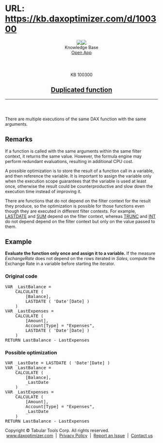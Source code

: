 # URL: https://kb.daxoptimizer.com/d/100300

<!DOCTYPE html>

<html lang="en">
<head>
<meta charset="utf-8"/>
<meta content="IE=edge" http-equiv="X-UA-Compatible"/>
<meta content="width=device-width, initial-scale=1.0" name="viewport"/>
<title>Duplicated function - DAX Optimizer Knowledge Base</title>
<meta content="#12B465" name="theme-color"/>
<link href="/assets/images/icon-228.png" media="(prefers-color-scheme: light)" rel="shortcut icon" sizes="228x228"/>
<link href="/assets/images/icon-228-dark.png" media="(prefers-color-scheme: dark)" rel="shortcut icon" sizes="228x228"/>
<link href="/assets/images/icon-228.png" rel="apple-touch-icon"/>
<link href="/assets/style/main.min.css" rel="stylesheet"/>
</head>
<body class="page-duplicated-function">
<header class="main nosearch">
<div class="logo">
<img class="light" src="/assets/images/logo.svg"/><img class="dark" src="/assets/images/logo-dark.svg"/>
</div>
<div class="title">Knowledge Base</div>
<div class="controls">
<!--<a href="#" class="ctrl change-theme" title="Change Theme"><span class="ctrl icon-theme-auto"></span></a>-->
<a class="ctrl border solo" href="https://app.daxoptimizer.com/" target="_blank">Open App</a>
</div>
</header>
<div class="page">
<div class="content-no-nav">
<article class="markdown-body">
<header>
<div class="super-title">KB 100300</div>
<a href="/d/100300"><h1>Duplicated function</h1></a>
<hr/>
</header>
<p>There are multiple executions of the same DAX function with the same arguments.</p>
<h2 id="remarks">Remarks</h2>
<p>If a function is called with the same arguments within the same filter context, it returns the same value. However, the formula engine may perform redundant evaluations, resulting in additional CPU cost.</p>
<p>A possible optimization is to store the result of a function call in a variable, and then reference the variable. It is important to assign the variable only when the execution scope guarantees that the variable is used at least once, otherwise the result could be counterproductive and slow down the execution time instead of improving it.</p>
<p>There are functions that do not depend on the filter context for the result they produce, so the optimization is possible for those functions even though they are executed in different filter contexts. For example, <a href="https://dax.guide/lastdate/">LASTDATE</a> and <a href="https://dax.guide/sum/">SUM</a> depend on the filter context, whereas <a href="https://dax.guide/trunc/">TRUNC</a> and <a href="https://dax.guide/int/">INT</a> do not depend depend on the filter context but only on the value passed to them.</p>
<h2 id="example">Example</h2>
<p><strong>Evaluate the function only once and assign it to a variable.</strong> If the measure <em>ExchangeRate</em> does not depend on the rows iterated in <em>Sales</em>, compute the Exchange Rate in a variable before starting the iterator.</p>
<h3 id="original-code">Original code</h3>
<pre>VAR _LastBalance =
    CALCULATE ( 
        [Balance],
        <span class="issue toedit">LASTDATE ( 'Date'[Date] )</span>
    )
VAR _LastExpenses =
    CALCULATE ( 
        [Amount],
        Account[Type] = "Expenses",
        <span class="issue toedit">LASTDATE ( 'Date'[Date] )</span>
    )
RETURN LastBalance - LastExpenses</pre>
<h3 id="possible-optimization">Possible optimization</h3>
<pre><span class="added">VAR _LastDate = <span class="issue">LASTDATE ( 'Date'[Date] )</span></span>
VAR _LastBalance =
    CALCULATE ( 
        [Balance],
        <span class="edited">_LastDate</span>
    )
VAR _LastExpenses =
    CALCULATE ( 
        [Amount],
        Account[Type] = "Expenses",
        <span class="edited">_LastDate</span>
    )
RETURN LastBalance - LastExpenses</pre>
<footer>
</footer>
</article>
</div>
</div>
<footer class="main">
<div class="wrapper">
<div class="copy">
            Copyright © Tabular Tools Corp. All rights reserved.  <a href="https://www.daxoptimizer.com">www.daxoptimizer.com</a>  |  <a href="https://www.daxoptimizer.com/legal/privacy/">Privacy Policy</a>  |  <a href="https://github.com/tabulartools/dax-optimizer/">Report an Issue</a>  |  <a href="mailto:daxoptimizer@tabulartools.com">Contact us</a>
</div>
</div>
</footer>
<script src="/assets/scripts/cookiehelper.min.js"></script>
<script src="/assets/scripts/main.min.js"></script>
</body>
</html>